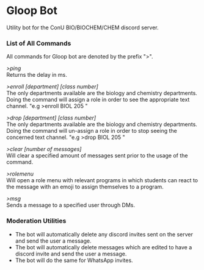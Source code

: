 # **Gloop Bot**
Utility bot for the ConU BIO/BIOCHEM/CHEM discord server.

### **List of All Commands**
All commands for Gloop bot are denoted by the prefix ">".

*\>ping*  
Returns the delay in ms.

*\>enroll [department] [class number]*  
The only departments available are the biology and chemistry departments. Doing the command will assign a role in order to see the appropriate text channel. "e.g \>enroll BIOL 205  "

*\>drop [department] [class number]*  
The only departments available are the biology and chemistry departments. Doing the command will un-assign a role in order to stop seeing the concerned text channel. "e.g \>drop BIOL 205  "  

*\>clear [number of messages]*  
Will clear a specified amount of messages sent prior to the usage of the command.

*\>rolemenu*  
Will open a role menu with relevant programs in which students can react to the message with an emoji to assign themselves to a program.

*\>msg*  
Sends a message to a specified user through DMs.


### **Moderation Utilities**
- The bot will automatically delete any discord invites sent on the server and send the user a message.
- The bot will automatically delete messages which are edited to have a discord invite and send the user a message.
- The bot will do the same for WhatsApp invites.